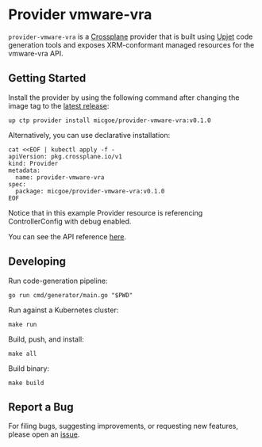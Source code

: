 # Provider vmware-vra

`provider-vmware-vra` is a [Crossplane](https://crossplane.io/) provider that
is built using [Upjet](https://github.com/crossplane/upjet) code
generation tools and exposes XRM-conformant managed resources for the
vmware-vra API.

## Getting Started

Install the provider by using the following command after changing the image tag
to the [latest release](https://marketplace.upbound.io/providers/micgoe/provider-vmware-vra):
```
up ctp provider install micgoe/provider-vmware-vra:v0.1.0
```

Alternatively, you can use declarative installation:
```
cat <<EOF | kubectl apply -f -
apiVersion: pkg.crossplane.io/v1
kind: Provider
metadata:
  name: provider-vmware-vra
spec:
  package: micgoe/provider-vmware-vra:v0.1.0
EOF
```

Notice that in this example Provider resource is referencing ControllerConfig with debug enabled.

You can see the API reference [here](https://doc.crds.dev/github.com/micgoe/provider-vmware-vra).

## Developing

Run code-generation pipeline:
```console
go run cmd/generator/main.go "$PWD"
```

Run against a Kubernetes cluster:

```console
make run
```

Build, push, and install:

```console
make all
```

Build binary:

```console
make build
```

## Report a Bug

For filing bugs, suggesting improvements, or requesting new features, please
open an [issue](https://github.com/micgoe/provider-vmware-vra/issues).
